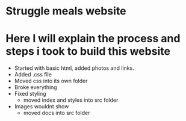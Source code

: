 # Struggle meals website

<h1> Here I will explain the process and steps i took to build this website</h1>


- Started with basic html, added photos and links.<br>
- Added .css file<br>
- Moved css into its own folder<br>
- Broke everything<br>
- Fixed styling<br>
    - moved index and styles into src folder<br>
- Images wouldnt show
    - moved docs into src folder